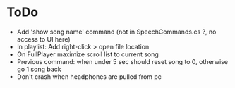 # ToDo

+ Add 'show song name' command (not in SpeechCommands.cs ?, no access to UI here)
+ In playlist: Add right-click > open file location
+ On FullPlayer maximize scroll list to current song
+ Previous command: when under 5 sec should reset song to 0, otherwise go 1 song back
+ Don't crash when headphones are pulled from pc
